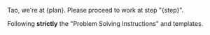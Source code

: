 Tao, we're at {plan}. Please proceed to work at step "{step}".

Following **strictly** the "Problem Solving Instructions" and templates.
